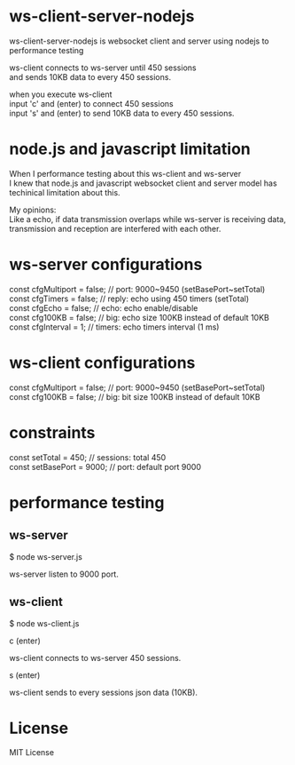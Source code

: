 # ws-client-server-nodejs

ws-client-server-nodejs is websocket client and server using nodejs to performance testing

ws-client connects to ws-server until 450 sessions \
and sends 10KB data to every 450 sessions.

when you execute ws-client \
input 'c' and (enter) to connect 450 sessions \
input 's' and (enter) to send 10KB data to every 450 sessions.

# node.js and javascript limitation

When I performance testing about this ws-client and ws-server \
I knew that node.js and javascript websocket client and server model has \
techinical limitation about this.

My opinions: \
Like a echo, if data transmission overlaps while ws-server is receiving data, \
transmission and reception are interfered with each other. 

# ws-server configurations

const cfgMultiport = false; // port: 9000~9450 (setBasePort~setTotal) \
const cfgTimers = false; // reply: echo using 450 timers (setTotal) \
const cfgEcho = false; // echo: echo enable/disable \
const cfg100KB = false; // big: echo size 100KB instead of default 10KB \
const cfgInterval = 1; // timers: echo timers interval (1 ms)

# ws-client configurations

const cfgMultiport = false; // port: 9000~9450 (setBasePort~setTotal) \
const cfg100KB = false; // big: bit size 100KB instead of default 10KB

# constraints

const setTotal = 450; // sessions: total 450 \
const setBasePort = 9000; // port: default port 9000

# performance testing

## ws-server

$ node ws-server.js

ws-server listen to 9000 port.

## ws-client

$ node ws-client.js

c (enter)

ws-client connects to ws-server 450 sessions.

s (enter)

ws-client sends to every sessions json data (10KB).

# License

MIT License
